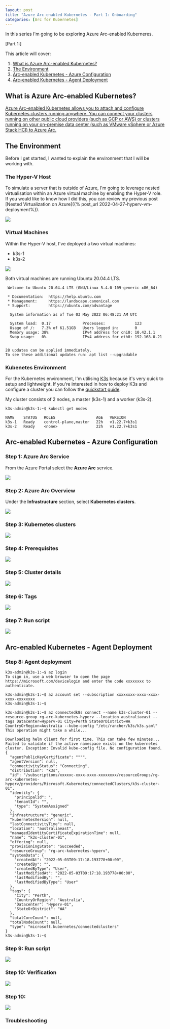 ```yaml
---
layout: post
title: "Azure Arc-enabled Kubernetes - Part 1: Onboarding"
categories: [Arc for Kubernetes]
---
```


In this series I'm going to be exploring Azure Arc-enabled Kuberneres.

[Part 1:]

This article will cover: 
1. [What is Azure Arc-enabled Kubernetes?](#what-is-azure-arc-enabled-kubernetes)
2. [The Environment](#the-environment)
3. [Arc-enabled Kubernetes - Azure Configuration](#arc-enabled-kubernetes---azure-configuration)
4. [Arc-enabled Kubernetes - Agent Deployment](#arc-enabled-kubernetes---agent-deployment)


## What is Azure Arc-enabled Kubernetes?

[Azure Arc-enabled Kubernetes allows you to attach and configure Kubernetes clusters running anywhere. You can connect your clusters running on other public cloud providers (such as GCP or AWS) or clusters running on your on-premise data center (such as VMware vSphere or Azure Stack HCI) to Azure Arc.](https://docs.microsoft.com/en-us/azure/azure-arc/kubernetes/overview)

## The Environment

Before I get started, I wanted to explain the environment that I will be working with.

### The Hyper-V Host

To simulate a server that is outside of Azure, I'm going to leverage nested virtualisation within an Azure virtual machine by enabling the Hyper-V role. If you would like to know how I did this, you can review my previous post [Nested Virtualization on Azure]({% post_url 2022-04-27-hyperv-vm-deployment%}).

![](/docs/assets/images/2022-05-03-arc-k8s-onboarding/arc-hyperv-host.jpg)

### Virtual Machines

Within the Hyper-V host, I've deployed a two virtual machines:
- k3s-1
- k3s-2

![](/docs/assets/images/2022-05-03-arc-k8s-onboarding/arc-hyperv-guest-k3s.jpg)

Both virtual machines are running Ubuntu 20.04.4 LTS.

```
 Welcome to Ubuntu 20.04.4 LTS (GNU/Linux 5.4.0-109-generic x86_64)

 * Documentation:  https://help.ubuntu.com
 * Management:     https://landscape.canonical.com
 * Support:        https://ubuntu.com/advantage

  System information as of Tue 03 May 2022 06:48:21 AM UTC

  System load:  0.17              Processes:             123
  Usage of /:   7.3% of 61.51GB   Users logged in:       0
  Memory usage: 38%               IPv4 address for cni0: 10.42.1.1
  Swap usage:   0%                IPv4 address for eth0: 192.168.0.21


28 updates can be applied immediately.
To see these additional updates run: apt list --upgradable
```
### Kubenetes Environment

For the Kubernetes environment, I'm utilising [K3s](https://k3s.io/) because it's very quick to setup and lightweight. If you're interested in how to deploy K3s and configure a cluster you can follow the [quickstart guide](https://rancher.com/docs/k3s/latest/en/quick-start/).

My cluster consists of 2 nodes, a master (k3s-1) and a worker (k3s-2).

```
k3s-admin@k3s-1:~$ kubectl get nodes

NAME    STATUS   ROLES                  AGE   VERSION
k3s-1   Ready    control-plane,master   22h   v1.22.7+k3s1
k3s-2   Ready    <none>                 22h   v1.22.7+k3s1
```

## Arc-enabled Kubernetes - Azure Configuration

### Step 1: Azure Arc Service

From the Azure Portal select the **Azure Arc** service.

![](/docs/assets/images/2022-05-03-arc-k8s-onboarding/arc-service.jpg)

### Step 2: Azure Arc Overview

Under the **Infrastructure** section, select **Kubernetes clusters**.

![](/docs/assets/images/2022-05-03-arc-k8s-onboarding/arc-overview.jpg)

### Step 3: Kubernetes clusters

![](/docs/assets/images/2022-05-03-arc-k8s-onboarding/arc-k8s-add-cluster.jpg)

### Step 4: Prerequisites

![](/docs/assets/images/2022-05-03-arc-k8s-onboarding/arc-k8s-prerequisites.jpg)

### Step 5: Cluster details

![](/docs/assets/images/2022-05-03-arc-k8s-onboarding/arc-k8s-cluster-details.jpg)

### Step 6: Tags

![](/docs/assets/images/2022-05-03-arc-k8s-onboarding/arc-k8s-tags.jpg)

### Step 7: Run script

![](/docs/assets/images/2022-05-03-arc-k8s-onboarding/arc-k8s-run-script-stop.jpg)

## Arc-enabled Kubernetes - Agent Deployment

### Step 8: Agent deployment

```
k3s-admin@k3s-1:~$ az login
To sign in, use a web browser to open the page https://microsoft.com/devicelogin and enter the code xxxxxxxx to authenticate.
```

```
k3s-admin@k3s-1:~$ az account set --subscription xxxxxxxx-xxxx-xxxx-xxxx-xxxxxxxx
k3s-admin@k3s-1:~$
```

```
k3s-admin@k3s-1:~$ az connectedk8s connect --name k3s-cluster-01 --resource-group rg-arc-kubernetes-hyperv --location australiaeast --tags Datacenter=Hyperv-01 City=Perth StateOrDistrict=WA CountryOrRegion=Australia --kube-config "/etc/rancher/k3s/k3s.yaml"
This operation might take a while...

Downloading helm client for first time. This can take few minutes...
Failed to validate if the active namespace exists on the kubernetes cluster. Exception: Invalid kube-config file. No configuration found.
{
  "agentPublicKeyCertificate": """",
  "agentVersion": null,
  "connectivityStatus": "Connecting",
  "distribution": "k3s",
  "id": "/subscriptions/xxxxxc-xxxx-xxxx-xxxxxxxx/resourceGroups/rg-arc-kubernetes-hyperv/providers/Microsoft.Kubernetes/connectedClusters/k3s-cluster-01",
  "identity": {
    "principalId": ",
    "tenantId": "",
    "type": "SystemAssigned"
  },
  "infrastructure": "generic",
  "kubernetesVersion": null,
  "lastConnectivityTime": null,
  "location": "australiaeast",
  "managedIdentityCertificateExpirationTime": null,
  "name": "k3s-cluster-01",
  "offering": null,
  "provisioningState": "Succeeded",
  "resourceGroup": "rg-arc-kubernetes-hyperv",
  "systemData": {
    "createdAt": "2022-05-03T09:17:18.193778+00:00",
    "createdBy": "",
    "createdByType": "User",
    "lastModifiedAt": "2022-05-03T09:17:18.193778+00:00",
    "lastModifiedBy": "",
    "lastModifiedByType": "User"
  },
  "tags": {
    "City": "Perth",
    "CountryOrRegion": "Australia",
    "Datacenter": "Hyperv-01",
    "StateOrDistrict": "WA"
  },
  "totalCoreCount": null,
  "totalNodeCount": null,
  "type": "microsoft.kubernetes/connectedclusters"
}
k3s-admin@k3s-1:~$
```

### Step 9: Run script

![](/docs/assets/images/2022-05-03-arc-k8s-onboarding/arc-k8s-run-script.jpg)

### Step 10: Verification

![](/docs/assets/images/2022-05-03-arc-k8s-onboarding/arc-k8s-validation.jpg)

### Step 10: 

![](/docs/assets/images/2022-05-03-arc-k8s-onboarding/arc-k8s-arc-cluster.jpg)



### Troubleshooting





